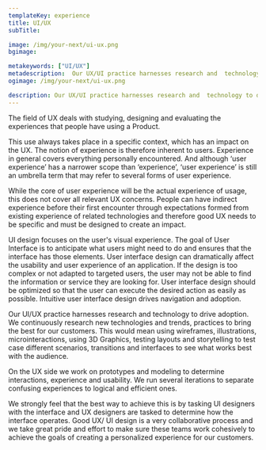 ```yaml
---
templateKey: experience
title: UI/UX
subTitle:

image: /img/your-next/ui-ux.png
bgimage:

metakeywords: ["UI/UX"]
metadescription:  Our UX/UI practice harnesses research and  technology to drive adoption. We continuously research new technologies and trends, practices to bring the best for our customers. This would mean using wireframes.
ogimage: /img/your-next/ui-ux.png

description: Our UX/UI practice harnesses research and  technology to drive adoption. We continuously research new technologies and trends, practices to bring the best for our customers. This would mean using wireframes,  illustrations, microinteractions, using 3D Graphics, testing layouts and storytelling to test case different scenarios, transitions and interfaces to see what works best with the auidence.
---
```


The field of UX deals with studying, designing and evaluating the experiences that people have using a Product. 

This use always takes place in a specific context, which has an impact on the UX. The notion of experience is therefore inherent to users. Experience in general covers everything personally encountered. And  although ‘user experience’ has a narrower scope than ‘experience’, ‘user experience’ is still an umbrella term that may refer to several forms of user experience. 

While the core of user experience will be the actual experience of usage, this does not cover all relevant UX concerns.  People can have indirect experience before their first encounter through expectations formed from existing experience of related technologies and therefore good UX needs to be specific and must be designed to create an impact. 

UI design focuses on the user's visual experience. The goal of User Interface is to anticipate what users might need to do and ensures that the interface has those elements.  User interface design can dramatically affect the usability and user experience of an application. If the design is too complex or not adapted to targeted users, the user may not be able to find the information or service they are looking for. User interface design should be optimized so that the user can execute the desired action as easily as possible. Intuitive user interface design drives navigation and adoption. 

Our UI/UX practice harnesses research and  technology to drive adoption. We continuously research new technologies and trends, practices to bring the best for our customers. This would mean using wireframes,  illustrations, microinteractions, using 3D Graphics, testing layouts and storytelling to test case different scenarios, transitions and interfaces to see what works best with the audience.

On the UX side we work on prototypes and modeling to determine interactions, experience and usability. We run several iterations to separate confusing experiences to logical and efficient ones. 

We strongly feel that the best way to achieve this is by tasking UI designers with the interface and UX designers are tasked to determine how the interface operates. Good  UX/ UI design is a very collaborative process and we take great pride and  effort to make sure these teams work cohesively to achieve the goals of creating a personalized experience for our customers. 